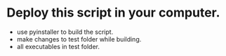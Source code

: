 #	Deploy this script in your computer.

*	use pyinstaller to build the script.
*	make changes to test folder while building.
*	all executables in test folder.

